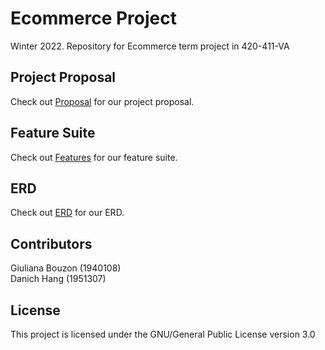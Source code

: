 # Ecommerce Project

Winter 2022. Repository for Ecommerce term project in 420-411-VA

## Project Proposal

Check out [Proposal](https://github.com/gbouzon/ecom-project/blob/main/documentation/proposal.md) for our project proposal.

## Feature Suite

Check out [Features](https://github.com/gbouzon/ecom-project/tree/main/acceptance) for our feature suite.

## ERD

Check out [ERD](https://github.com/gbouzon/ecom-project/blob/main/design/ecom_project_ERD.pdf) for our ERD.

## Contributors

Giuliana Bouzon (1940108) <br>
Danich Hang (1951307)

## License

This project is licensed under the GNU/General Public License version 3.0

